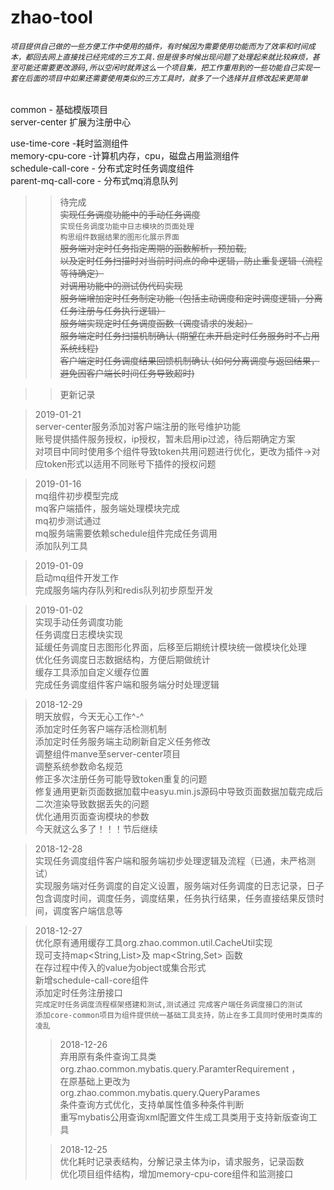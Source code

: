 # zhao-tool

###### `项目提供自己做的一些方便工作中使用的插件，有时候因为需要使用功能而为了效率和时间成本，都回去网上直接找已经完成的三方工具.但是很多时候出现问题了处理起来就比较麻烦，甚至可能还需要更改源码,所以空闲时就弄这么一个项目集，把工作重用到的一些功能自己实现一套在后面的项目中如果还需要使用类似的三方工具时，就多了一个选择并且修改起来更简单`    

common - 基础模版项目  
server-center 扩展为注册中心  
    
use-time-core -耗时监测组件  
memory-cpu-core -计算机内存，cpu，磁盘占用监测组件  
schedule-call-core - 分布式定时任务调度组件  
parent-mq-call-core - 分布式mq消息队列  
  
>>待完成  
	~~实现任务调度功能中的手动任务调度~~   
	`实现任务调度功能中日志模块的页面处理`    
	`构思组件数据结果的图形化展示界面`  
	~~服务端对定时任务指定周期的函数解析，预加载,~~    
	~~以及定时任务扫描时对当前时间点的命中逻辑，防止重复逻辑（流程等待确定）~~    
	~~对调用功能中的测试伪代码实现~~    
	~~服务端增加定时任务制定功能（包括主动调度和定时调度逻辑，分离任务注册与任务执行逻辑）~~    
	~~服务端实现定时任务调度函数（调度请求的发起）~~     
	~~服务端定时任务扫描机制确认 (期望在未开启定时任务服务时不占用系统线程)~~     
	~~客户端定时任务调度结果回馈机制确认 (如何分离调度与返回结果，避免因客户端长时间任务导致超时)~~      
  
  
>>更新记录  
  
>2019-01-21  
	server-center服务添加对客户端注册的账号维护功能  
	账号提供插件服务授权，ip授权，暂未启用ip过滤，待后期确定方案  
	对项目中同时使用多个组件导致token共用问题进行优化，更改为插件->对应token形式以适用不同账号下插件的授权问题  
	
>2019-01-16  
	mq组件初步模型完成  
	mq客户端插件，服务端处理模块完成  
	mq初步测试通过  
	mq服务端需要依赖schedule组件完成任务调用  
	添加队列工具  
	
>2019-01-09  
	启动mq组件开发工作  
	完成服务端内存队列和redis队列初步原型开发  
	
>2019-01-02  
	实现手动任务调度功能  
	任务调度日志模块实现  
	延缓任务调度日志图形化界面，后移至后期统计模块统一做模块化处理  
	优化任务调度日志数据结构，方便后期做统计  
	缓存工具添加自定义缓存位置  
	完成任务调度组件客户端和服务端分时处理逻辑  
	
>2018-12-29  
	明天放假，今天无心工作^-^  
	添加定时任务客户端存活检测机制  
	添加定时任务服务端主动刷新自定义任务修改  
	调整组件manve至server-center项目  
	调整系统参数命名规范  
	修正多次注册任务可能导致token重复的问题  
	修复通用更新页面数据加载中easyu.min.js源码中导致页面数据加载完成后二次渲染导致数据丢失的问题  
	优化通用页面查询模块的参数  
	今天就这么多了！！！节后继续  
	
>2018-12-28  
	实现任务调度组件客户端和服务端初步处理逻辑及流程（已通，未严格测试）  
	实现服务端对任务调度的自定义设置，服务端对任务调度的日志记录，日子包含调度时间，调度任务，调度结果，任务执行结果，任务直接结果反馈时间，调度客户端信息等  
	
>2018-12-27  
	优化原有通用缓存工具org.zhao.common.util.CacheUtil实现  
	现可支持map<String,List<Object>>及 map<String,Set<Object>> 函数  
	在存过程中传入的value为object或集合形式  
	新增schedule-call-core组件  
	添加定时任务注册接口  
	`完成定时任务调度流程框架搭建和测试,测试通过` 
	`完成客户端任务调度接口的测试`  
	`添加core-common项目为组件提供统一基础工具支持，防止在多工具同时使用时类库的凌乱`  
	
>2018-12-26  
	弃用原有条件查询工具类  
	org.zhao.common.mybatis.query.ParamterRequirement ，  
	在原基础上更改为  
	org.zhao.common.mybatis.query.QueryParames  
	条件查询方式优化，支持单属性值多种条件判断  
	重写mybatis公用查询xml配置文件生成工具类用于支持新版查询工具  
	  
  
>2018-12-25  
	优化耗时记录表结构，分解记录主体为ip，请求服务，记录函数  
	优化项目组件结构，增加memory-cpu-core组件和监测接口
